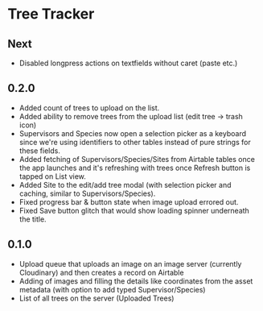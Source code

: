 #  Tree Tracker

## Next
- Disabled longpress actions on textfields without caret (paste etc.)


## 0.2.0
- Added count of trees to upload on the list.
- Added ability to remove trees from the upload list (edit tree -> trash icon)
- Supervisors and Species now open a selection picker as a keyboard since we're using identifiers to other tables instead of pure strings for these fields.
- Added fetching of Supervisors/Species/Sites from Airtable tables once the app launches and it's refreshing with trees once Refresh button is tapped on List view. 
- Added Site to the edit/add tree modal (with selection picker and caching, similar to Supervisors/Species).
- Fixed progress bar & button state when image upload errored out.
- Fixed Save button glitch that would show loading spinner underneath the title.

## 0.1.0
- Upload queue that uploads an image on an image server (currently Cloudinary) and then creates a record on Airtable
- Adding of images and filling the details like coordinates from the asset metadata (with option to add typed Supervisor/Species)
- List of all trees on the server (Uploaded Trees)
